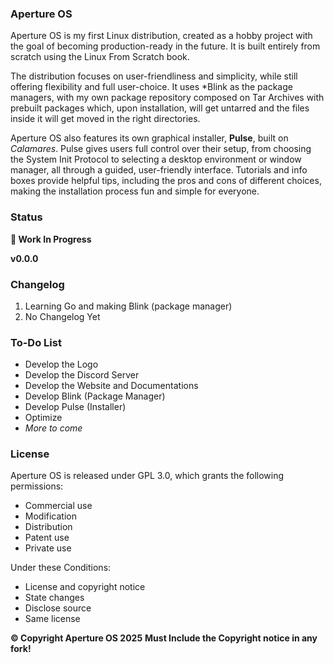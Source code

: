 ### Aperture OS

Aperture OS is my first Linux distribution, created as a hobby project with the goal of becoming production-ready in the future. It is built entirely from scratch using the Linux From Scratch book.

The distribution focuses on user-friendliness and simplicity, while still offering flexibility and full user-choice. It uses *Blink as the package managers, with my own package repository composed on Tar Archives with prebuilt packages which, upon installation, will get untarred and the files inside it will get moved in the right directories.

Aperture OS also features its own graphical installer, **Pulse**, built on *Calamares*. Pulse gives users full control over their setup, from choosing the System Init Protocol to selecting a desktop environment or window manager, all through a guided, user-friendly interface. Tutorials and info boxes provide helpful tips, including the pros and cons of different choices, making the installation process fun and simple for everyone.

### Status

**🚧   Work In Progress**

**v0.0.0**

### Changelog

1. Learning Go and making Blink (package manager)
2. No Changelog Yet

### To-Do List

- Develop the Logo
- Develop the Discord Server
- Develop the Website and Documentations
- Develop Blink (Package Manager)
- Develop Pulse (Installer)
- Optimize
- *More to come*


### License
Aperture OS is released under GPL 3.0, which grants the following permissions:

* Commercial use
* Modification
* Distribution
* Patent use
* Private use
 
Under these Conditions:

* License and copyright notice
* State changes
* Disclose source
* Same license


**&copy; Copyright Aperture OS 2025**
**Must Include the Copyright notice in any fork!**

